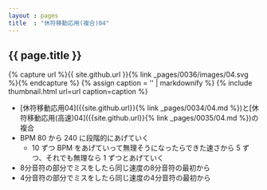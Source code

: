 ```yaml
---
layout : pages
title  : "休符移動応用(複合)04"
---
```


## {{ page.title }}

{% capture url %}{{ site.github.url }}{% link _pages/0036/images/04.svg %}{% endcapture %}
{% assign caption = '' | markdownify %}
{% include thumbnail.html url=url caption=caption %}

* [休符移動応用04]({{site.github.url}}{% link _pages/0034/04.md %})と[休符移動応用(高速)04]({{site.github.url}}{% link _pages/0035/04.md %})の複合
* BPM 80 から 240 に段階的にあげていく
  * 10 ずつ BPM をあげていって無理そうになったらできた速さから 5 ずつ、それでも無理なら 1 ずつとあげていく
* 8分音符の部分でミスをしたら同じ速度の8分音符の最初から
* 4分音符の部分でミスをしたら同じ速度の4分音符の最初から